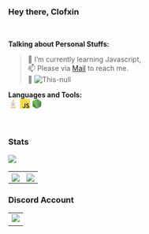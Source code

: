 ### Hey there, Clofxin

<br>

**Talking about Personal Stuffs:**

> 🌱 I’m currently learning Javascript, <br>
> 📫 Please via [Mail](https://clofxin.com.tr/contact.html) to reach me. <br>
> 🌠 <img src="https://komarev.com/ghpvc/?username=This-null&label=Visitors&color=brightgreen&style=plastic" alt="This-null"/></td>

**Languages and Tools:**  
<code><img height="20" src="https://raw.githubusercontent.com/github/explore/80688e429a7d4ef2fca1e82350fe8e3517d3494d/topics/java/java.png"></code>
<code><img height="20" src="https://raw.githubusercontent.com/github/explore/80688e429a7d4ef2fca1e82350fe8e3517d3494d/topics/javascript/javascript.png"></code>
<code><img height="20" src="https://raw.githubusercontent.com/github/explore/80688e429a7d4ef2fca1e82350fe8e3517d3494d/topics/nodejs/nodejs.png"></code>

<br>

### Stats

<table>
  <tr>
    <td align="center" style="padding=0;width=50%;">
      <img align="center" style="padding=0;" src="https://grs.quantumly.dev/api/?username=Clofxin&show_icons=true&title_color=4F8CC9&text_color=9f9f9f&bg_color=00000000&hide_border=true&icon_color=4F8CC9&hide_title=true&count_private=true&include_all_commits=true" />
    </td>
    
  ![](https://github-profile-summary-cards.vercel.app/api/cards/profile-details?username=Clofxin&theme=monokai)
    
  <td align="center" style="padding=0;width=50%;">
      <img align="center" style="padding=0;" src="https://grs.quantumly.dev/api/top-langs/?username=Clofxin&layout=compact&show_icons=true&title_color=4F8CC9&text_color=9f9f9f&bg_color=00000000&hide_border=true&icon_color=00000000&count_private=true&extra=redleague/hookgg,discord-bot-template,node-weeby;tuneorg/spotify" />
    </td>
  </tr>
</table>




### Discord Account
<table>
  <tr>
<td align="center" style="padding=0;width=50%;">

  

<img src="https://lanyard.kyrie25.me/api/320589702803750912?waveColor=8B8BFA&waveSpotifyColor=B48EF7&gradient=7E37F9-B48EF7-E568C4&imgStyle=square"  />

</table>
   

